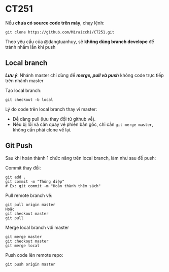 # CT251

Nếu **chưa có source code trên máy**, chạy lệnh:

`git clone https://github.com/Miraicchi/CT251.git`

Theo yêu cầu của @dangtuanhuy, sẽ **không dùng branch develope** để tránh nhầm lẫn khi push
## Local branch

***Lưu ý***: Nhánh master chỉ dùng để ***merge, pull và push*** không code trực tiếp trên nhánh master

Tạo local branch:

`git checkout -b local`

Lý do code trên local branch thay vì master:

+ Dễ dàng pull (lưu thay đổi từ github về).
+ Nếu bị lỗi và cần quay về phiên bản gốc, chỉ cần `git merge master`, không cần phải clone về lại.

## Git Push

Sau khi hoàn thành 1 chức năng trên local branch, làm như sau để push:

Commit thay đổi:
```
git add .
git commit -m "Thông điệp" 
# Ex: git commit -m "Hoàn thành thêm sách"
```

Pull remote branch về:
```
git pull origin master
Hoặc
git checkout master
git pull
```

Merge local branch với master
```
git merge master
git checkout master
git merge local
```

Push code lên remote repo:
```
git push origin master
```